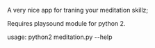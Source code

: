 A very nice app for traning your meditation skillz;

Requires playsound module for python 2.

usage: python2 meditation.py --help
